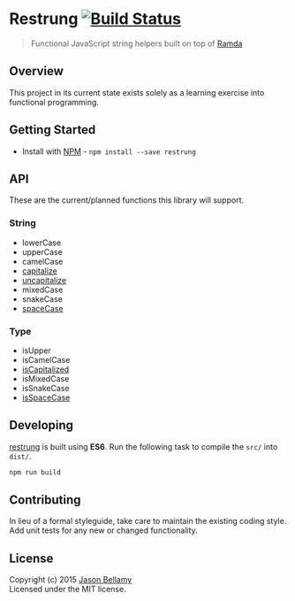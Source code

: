 # Restrung [![Build Status](https://travis-ci.org/restrung/restrung-js.svg)](https://travis-ci.org/restrung/restrung-js)

> Functional JavaScript string helpers built on top of [Ramda](https://github.com/ramda/ramda)


## Overview

This project in its current state exists solely as a learning exercise into functional programming.


## Getting Started

- Install with [NPM](https://www.npmjs.org/) - `npm install --save restrung`

## API

These are the current/planned functions this library will support.

### String

- lowerCase
- upperCase
- camelCase
- [capitalize](src/capitalize.js)
- [uncapitalize](src/uncapitalize.js)
- mixedCase
- snakeCase
- [spaceCase](src/space-case.js)

### Type

- isUpper
- isCamelCase
- [isCapitalized](src/is-capitalized.js)
- isMixedCase
- isSnakeCase
- [isSpaceCase](src/is-space-case.js)

## Developing

[restrung](https://github.com/restrung/restrung-js) is built using **ES6**. Run the following task to compile the `src/` into `dist/`.

```bash
npm run build
```


## Contributing
In lieu of a formal styleguide, take care to maintain the existing coding style. Add unit tests for any new or changed functionality.


## License
Copyright (c) 2015 [Jason Bellamy ](http://jasonbellamy.com)  
Licensed under the MIT license.

